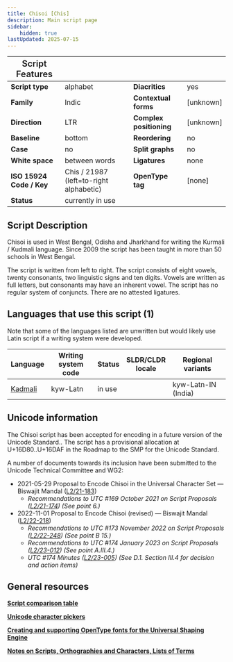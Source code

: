 ```yaml
---
title: Chisoi [Chis]
description: Main script page
sidebar:
    hidden: true
lastUpdated: 2025-07-15
---
```


<span style="font-size:20px; font-weight:600">Script Features</span> | | | |
------------------- | --- | --- | --- |
**Script type** | alphabet            | **Diacritics** | yes |
**Family** | Indic                    | **Contextual forms** | [unknown] |
**Direction** | LTR                   | **Complex positioning** | [unknown] |
**Baseline** | bottom                 | **Reordering** | no |
**Case** | no                         | **Split graphs** | no |
**White space** | between words       | **Ligatures** | none |
**ISO 15924 Code / Key** | Chis / 21987 (left=to-right alphabetic) | **OpenType tag** | [none] |
**Status** | currently in use | | |

## Script Description

Chisoi is used in West Bengal, Odisha and Jharkhand for writing the Kurmali / Kudmali language. Since 2009 the script has been taught in more than 50 schools in West Bengal.

The script is written from left to right. The script consists of eight vowels, twenty consonants, two linguistic signs and ten digits. Vowels are written as full letters, but consonants may have an inherent vowel. The script has no regular system of conjuncts. There are no attested ligatures.

## Languages that use this script (1)

Note that some of the languages listed are unwritten but would likely use Latin script if a writing system were developed.

Language | Writing system<br>code | Status | SLDR/CLDR<br>locale | Regional<br>variants |
-------- | ---------------------- | ------ | ------------------- | -------------------- |
<u>Kadmali</u> | kyw-Latn | in use | | kyw-Latn-IN (India) |

## Unicode information

The Chisoi script has been accepted for encoding in a future version of the Unicode Standard.. The script has a provisional allocation at U+16D80..U+16DAF in the  Roadmap to the SMP for the Unicode Standard.

A number of documents towards its inclusion have been submitted to the Unicode Technical Committee and WG2:
* 2021-05-29 Proposal to Encode Chisoi in the Universal Character Set — Biswajit Mandal ([L2/21-183](http://www.unicode.org/cgi-bin/GetMatchingDocs.pl?L2/21-183))
    * _Recommendations to UTC #169 October 2021 on Script Proposals ([L2/21-174](http://www.unicode.org/L2/L2021/21174-script-adhoc-rept.pdf)) (See point 6.)_
* 2022-11-01 Proposal to Encode Chisoi (revised) — Biswajit Mandal ([L2/22-218](http://www.unicode.org/cgi-bin/GetMatchingDocs.pl?L2/22-218))
    * _Recommendations to UTC #173 November 2022 on Script Proposals ([L2/22-248](https://www.unicode.org/cgi-bin/GetMatchingDocs.pl?L2/22-248)) (See point B 15.)_
    * _Recommendations to UTC #174 January 2023 on Script Proposals ([L2/23-012](https://www.unicode.org/cgi-bin/GetMatchingDocs.pl?L2/23-012)) (See point A.III.4.)_
    * _UTC #174 Minutes ([L2/23-005](http://www.unicode.org/L2/L2023/23005.htm)) (See D.1. Section III.4 for decision and action items)_

## General resources

**[Script comparison table](https://r12a.github.io/scripts/script-features/)**

**[Unicode character pickers](https://r12a.github.io/pickers/)**

**[Creating and supporting OpenType fonts for the Universal Shaping Engine](http://www.microsoft.com/typography/OpenTypeDev/USE/intro.htm)**

**[Notes on Scripts, Orthographies and Characters, Lists of Terms](https://r12a.github.io/scripts/#scriptnotes)**
